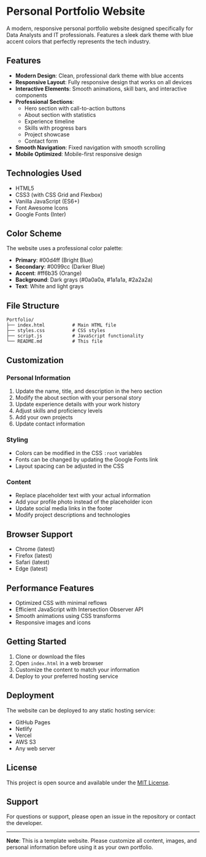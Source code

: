 # Personal Portfolio Website

A modern, responsive personal portfolio website designed specifically for Data Analysts and IT professionals. Features a sleek dark theme with blue accent colors that perfectly represents the tech industry.

## Features

- **Modern Design**: Clean, professional dark theme with blue accents
- **Responsive Layout**: Fully responsive design that works on all devices
- **Interactive Elements**: Smooth animations, skill bars, and interactive components
- **Professional Sections**: 
  - Hero section with call-to-action buttons
  - About section with statistics
  - Experience timeline
  - Skills with progress bars
  - Project showcase
  - Contact form
- **Smooth Navigation**: Fixed navigation with smooth scrolling
- **Mobile Optimized**: Mobile-first responsive design

## Technologies Used

- HTML5
- CSS3 (with CSS Grid and Flexbox)
- Vanilla JavaScript (ES6+)
- Font Awesome Icons
- Google Fonts (Inter)

## Color Scheme

The website uses a professional color palette:
- **Primary**: #00d4ff (Bright Blue)
- **Secondary**: #0099cc (Darker Blue)
- **Accent**: #ff6b35 (Orange)
- **Background**: Dark grays (#0a0a0a, #1a1a1a, #2a2a2a)
- **Text**: White and light grays

## File Structure

```
Portfolio/
├── index.html          # Main HTML file
├── styles.css          # CSS styles
├── script.js           # JavaScript functionality
└── README.md           # This file
```

## Customization

### Personal Information
1. Update the name, title, and description in the hero section
2. Modify the about section with your personal story
3. Update experience details with your work history
4. Adjust skills and proficiency levels
5. Add your own projects
6. Update contact information

### Styling
- Colors can be modified in the CSS `:root` variables
- Fonts can be changed by updating the Google Fonts link
- Layout spacing can be adjusted in the CSS

### Content
- Replace placeholder text with your actual information
- Add your profile photo instead of the placeholder icon
- Update social media links in the footer
- Modify project descriptions and technologies

## Browser Support

- Chrome (latest)
- Firefox (latest)
- Safari (latest)
- Edge (latest)

## Performance Features

- Optimized CSS with minimal reflows
- Efficient JavaScript with Intersection Observer API
- Smooth animations using CSS transforms
- Responsive images and icons

## Getting Started

1. Clone or download the files
2. Open `index.html` in a web browser
3. Customize the content to match your information
4. Deploy to your preferred hosting service

## Deployment

The website can be deployed to any static hosting service:
- GitHub Pages
- Netlify
- Vercel
- AWS S3
- Any web server

## License

This project is open source and available under the [MIT License](LICENSE).

## Support

For questions or support, please open an issue in the repository or contact the developer.

---

**Note**: This is a template website. Please customize all content, images, and personal information before using it as your own portfolio. 